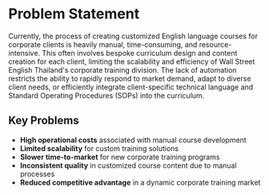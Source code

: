 # Problem Statement

Currently, the process of creating customized English language courses for corporate clients is heavily manual, time-consuming, and resource-intensive. This often involves bespoke curriculum design and content creation for each client, limiting the scalability and efficiency of Wall Street English Thailand's corporate training division. The lack of automation restricts the ability to rapidly respond to market demand, adapt to diverse client needs, or efficiently integrate client-specific technical language and Standard Operating Procedures (SOPs) into the curriculum.

## Key Problems

- **High operational costs** associated with manual course development
- **Limited scalability** for custom training solutions
- **Slower time-to-market** for new corporate training programs
- **Inconsistent quality** in customized course content due to manual processes
- **Reduced competitive advantage** in a dynamic corporate training market